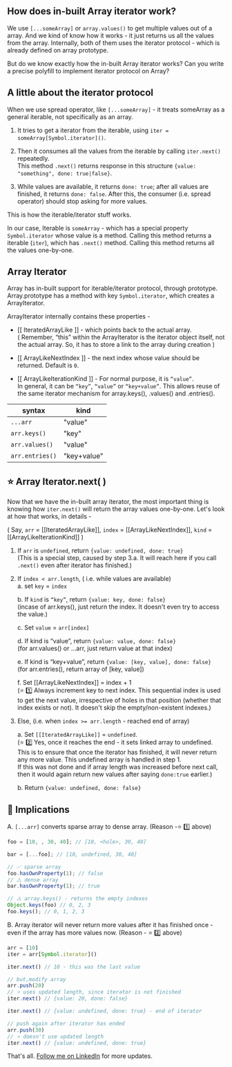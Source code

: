## How does in-built Array iterator work?

We use `[...someArray]` or `array.values()` to get multiple values out of a array.  And we kind of know how it works - it just returns us all the values from the array.  Internally, both of them uses the iterator protocol - which is already defined on array prototype.

But do we know exactly how the in-built Array iterator works? Can you write a precise polyfill to implement iterator protocol on Array?

## A little about the iterator protocol

When we use spread operator, like `[...someArray]` - it treats someArray as a general iterable, not specifically as an array.

1. It tries to get a iterator from the iterable, using `iter = someArray[Symbol.iterator]()`. 

2. Then it consumes all the values from the iterable by calling `iter.next()` repeatedly.  
    This method `.next()` returns response in this structure `{value: "something", done: true|false}`.
    
3. While values are available, it returns `done: true`; after all values are finished, it returns `done: false`. After this, the consumer (i.e. spread operator) should stop asking for more values.

This is how the iterable/iterator stuff works.  

In our case, Iterable is `someArray` - which has a special property `Symbol.iterator` whose value is a method. Calling this method returns a iterable (`iter`), which has `.next()` method. Calling this method returns all the values one-by-one.

## Array Iterator

Array has in-built support for iterable/iterator protocol, through prototype. Array.prototype has a method with key `Symbol.iterator`, which creates a ArrayIterator. 

ArrayIterator internally contains these properties -
* [[ IteratedArrayLike ]] - which points back to the actual array.  
( Remember, “this” within the ArrayIterator is the iterator object itself, not the actual array. So, it has to store a link to the array during creation )

* [[ ArrayLikeNextIndex ]] - the next index whose value should be returned. Default is `0`.  
  
* [[ ArrayLikeIterationKind ]] - For normal purpose, it is `“value”`.  
In general, it can be `“key”`, `“value”` or `“key+value”`. This allows reuse of the same iterator mechanism for array.keys(), .values() and .entries().

| syntax          | kind        |
|-----------------|-------------|
| `...arr`        | "value"     |
| `arr.keys()`    | "key"       |
| `arr.values()`  | "value"     |
| `arr.entries()` | "key+value" |


## ⭐️ Array Iterator.next( )

Now that we have the in-built array iterator, the most important thing is knowing how `iter.next()` will return the array values one-by-one. Let's look at how that works, in details -

(  Say, `arr` = [[IteratedArrayLike]], `index` = [[ArrayLikeNextIndex]], `kind` =  [[ArrayLikeIterationKind]] )

1. If `arr` is `undefined`, return `{value: undefined, done: true}`  
(This is a special step, caused by step 3.a. It will reach here if you call `.next()` even after iterator has finished.)

2. If `index < arr.length`, ( i.e. while values are available)   
	a. set `key` = `index`  
	
	b. If `kind` is `“key”`, return `{value: key, done: false}`  
	(incase of arr.keys(), just return the index. It doesn't even try to access the value.)  
	
	c. Set `value` = `arr[index]`  
	
	d. If kind is “value”, return `{value: value, done: false}`  
	(for arr.values() or ...arr, just return value at that index)  
	
	e. If kind is “key+value”, return `{value: [key, value], done: false}`  
	(for arr.entries(), return array of [key, value])  
	
	f. Set [[ArrayLikeNextIndex]] = index + 1  
	(⭐️ 1️⃣  Always increment key to next index. This sequential index is used to get the next value, irrespective of holes in that position (whether that index exists or not). It doesn't skip the empty/non-existent indexes.)

3. Else, (i.e. when `index >= arr.length` - reached end of array)

	a. Set `[[IteratedArrayLike]]` = `undefined`.  
	(⭐️ 2️⃣  Yes, once it reaches the end - it sets linked array to undefined. This is to ensure that once the iterator has finished, it will never return any more value. This undefined array is handled in step 1.  
	If this was not done and if array length was increased before next call, then it would again return new values after saying `done:true` earlier.)

	b. Return `{value: undefined, done: false}`

## 🤯 Implications

A. `[...arr]` converts sparse array to dense array. (Reason -⭐️ 1️⃣ above)

```js
foo = [10, , 30, 40]; // [10, <hole>, 30, 40]

bar = [...foo]; // [10, undefined, 30, 40]

// ✅ sparse array
foo.hasOwnProperty(1); // false       
// ⚠️ dense array
bar.hasOwnProperty(1); // true

// ⚠️ array.keys() - returns the empty indexes
Object.keys(foo) // 0, 2, 3
foo.keys(); // 0, 1, 2, 3
```

B. Array iterator will never return more values after it has finished once - even if the array has more values now. (Reason - ⭐️ 2️⃣ above)

```js
arr = [10]
iter = arr[Symbol.iterator]()

iter.next() // 10 - this was the last value

// but,modify array
arr.push(20)
// ⭐️ uses updated length, since iterator is not finished
iter.next() // {value: 20, done: false}

iter.next() // {value: undefined, done: true} - end of iterator

// push again after iterator has ended
arr.push(30)
// ⭐️ doesn't use updated length
iter.next() // {value: undefined, done: true}
```

That's all. [Follow me on LinkedIn](https://www.linkedin.com/in/bendtherules) for more updates.